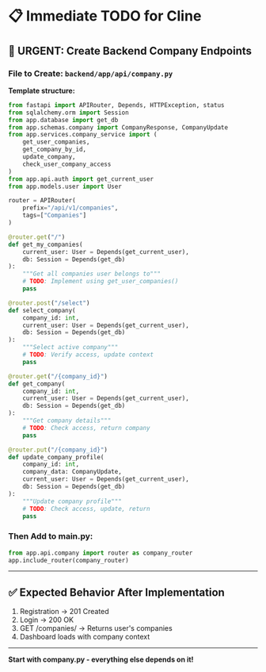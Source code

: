 # 📋 Immediate TODO for Cline

## 🔴 URGENT: Create Backend Company Endpoints

### File to Create: `backend/app/api/company.py`

**Template structure:**
```python
from fastapi import APIRouter, Depends, HTTPException, status
from sqlalchemy.orm import Session
from app.database import get_db
from app.schemas.company import CompanyResponse, CompanyUpdate
from app.services.company_service import (
    get_user_companies,
    get_company_by_id,
    update_company,
    check_user_company_access
)
from app.api.auth import get_current_user
from app.models.user import User

router = APIRouter(
    prefix="/api/v1/companies",
    tags=["Companies"]
)

@router.get("/")
def get_my_companies(
    current_user: User = Depends(get_current_user),
    db: Session = Depends(get_db)
):
    """Get all companies user belongs to"""
    # TODO: Implement using get_user_companies()
    pass

@router.post("/select")
def select_company(
    company_id: int,
    current_user: User = Depends(get_current_user),
    db: Session = Depends(get_db)
):
    """Select active company"""
    # TODO: Verify access, update context
    pass

@router.get("/{company_id}")
def get_company(
    company_id: int,
    current_user: User = Depends(get_current_user),
    db: Session = Depends(get_db)
):
    """Get company details"""
    # TODO: Check access, return company
    pass

@router.put("/{company_id}")
def update_company_profile(
    company_id: int,
    company_data: CompanyUpdate,
    current_user: User = Depends(get_current_user),
    db: Session = Depends(get_db)
):
    """Update company profile"""
    # TODO: Check access, update, return
    pass
```

### Then Add to main.py:
```python
from app.api.company import router as company_router
app.include_router(company_router)
```

---

## ✅ Expected Behavior After Implementation

1. Registration → 201 Created
2. Login → 200 OK  
3. GET /companies/ → Returns user's companies
4. Dashboard loads with company context

---

**Start with company.py - everything else depends on it!**